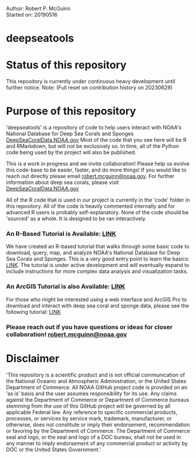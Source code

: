 Author: Robert P. McGuinn  
Started on: 20190516

# deepseatools

# Status of this repository

This repository is currently under continuous heavy development until further notice. 
Note: (Full reset on contribution history on 20230629) 

# Purpose of this repository

'deepseatools' is a repository of code to help users interact with NOAA's National Database for Deep Sea Corals and Sponges [DeepSeaCoralData.NOAA.gov](https://deepseacoraldata.noaa.gov/) Most of the code that you see here will be R and RMarkdown, but will not be exclusively so. In time, all of the Python code being used by the project will also be published. 

This is a work in progress and we invite collaboration! Please help us evolve this code-base to be easier, faster, and do more things! If you would like to reach out directly please email robert.mcguinn@noaa.gov. For further information about deep sea corals, please visit [DeepSeaCoralData.NOAA.gov](https://deepseacoraldata.noaa.gov/)

All of the R code that is used in our project is currently in the 'code' folder in this repository. All of the code is heavily commented internally and for advanced R users is probably self-explanatory. None of the code should be 'sourced' as a whole. It is designed to be ran interactively.  

### An R-Based Tutorial is Available: [LINK](https://robertmcguinn.github.io/deepseatools/)        
We have created an R-based tutorial that walks through some basic code to download, query, map, and analyze NOAA's National Database for Deep Sea Corals and Sponges. This is a very good entry point to learn the basics: [LINK](https://robertmcguinn.github.io/deepseatools/). The tutorial is under active development and will eventually expand to include instructions for more complex data analysis and visualization tasks. 

### An ArcGIS Tutorial is also Available: [LINK](https://learn.arcgis.com/en/projects/explore-noaas-deep-sea-coral-database/)    
For those who might be interested using a web interface and ArcGIS Pro to download and interact with deep sea coral and sponge data, please see the following tutorial: [LINK](https://learn.arcgis.com/en/projects/explore-noaas-deep-sea-coral-database/)



### Please reach out if you have questions or ideas for closer collaboration! robert.mcguinn@noaa.gov

# Disclaimer  

'This repository is a scientific product and is not official communication of the National Oceanic and Atmospheric Administration, or the United States Department of Commerce. All NOAA GitHub project code is provided on an ‘as is’ basis and the user assumes responsibility for its use. Any claims against the Department of Commerce or Department of Commerce bureaus stemming from the use of this GitHub project will be governed by all applicable Federal law. Any reference to specific commercial products, processes, or services by service mark, trademark, manufacturer, or otherwise, does not constitute or imply their endorsement, recommendation or favoring by the Department of Commerce. The Department of Commerce seal and logo, or the seal and logo of a DOC bureau, shall not be used in any manner to imply endorsement of any commercial product or activity by DOC or the United States Government.'

